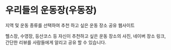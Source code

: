 # 우리들의 운동장(우동장)
지역 및 운동 종류를 선택하여 추천 하고 싶은 운동 장소 공유 웹사이트

헬스장, 수영장, 등산코스 등 자신이 추천하고 싶은 운동 장소의 사진, 네이버 장소 링크, 간단한 리뷰를 사람들에게 알리고 공유 할 수 있습니다.


